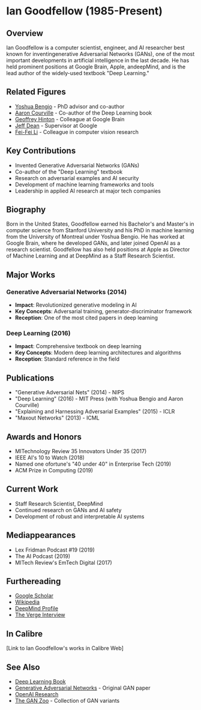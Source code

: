 # Ian Goodfellow (1985-Present)

## Overview
Ian Goodfellow is a computer scientist, engineer, and AI researcher best known for inventingenerative Adversarial Networks (GANs), one of the most important developments in artificial intelligence in the last decade. He has held prominent positions at Google Brain, Apple, andeepMind, and is the lead author of the widely-used textbook "Deep Learning."

## Related Figures
- [Yoshua Bengio](/ai/persons/yoshua_bengio.md) - PhD advisor and co-author
- [Aaron Courville](/ai/persons/aaron_courville.md) - Co-author of the Deep Learning book
- [Geoffrey Hinton](/ai/persons/geoffrey_hinton.md) - Colleague at Google Brain
- [Jeff Dean](/ai/persons/jeff_dean.md) - Supervisor at Google
- [Fei-Fei Li](/ai/persons/fei_fei_li.md) - Colleague in computer vision research

## Key Contributions
- Invented Generative Adversarial Networks (GANs)
- Co-author of the "Deep Learning" textbook
- Research on adversarial examples and AI security
- Development of machine learning frameworks and tools
- Leadership in applied AI research at major tech companies

## Biography
Born in the United States, Goodfellow earned his Bachelor's and Master's in computer science from Stanford University and his PhD in machine learning from the University of Montreal under Yoshua Bengio. He has worked at Google Brain, where he developed GANs, and later joined OpenAI as a research scientist. Goodfellow has also held positions at Apple as Director of Machine Learning and at DeepMind as a Staff Research Scientist.

## Major Works
### Generative Adversarial Networks (2014)
- **Impact**: Revolutionized generative modeling in AI
- **Key Concepts**: Adversarial training, generator-discriminator framework
- **Reception**: One of the most cited papers in deep learning

### Deep Learning (2016)
- **Impact**: Comprehensive textbook on deep learning
- **Key Concepts**: Modern deep learning architectures and algorithms
- **Reception**: Standard reference in the field

## Publications
- "Generative Adversarial Nets" (2014) - NIPS
- "Deep Learning" (2016) - MIT Press (with Yoshua Bengio and Aaron Courville)
- "Explaining and Harnessing Adversarial Examples" (2015) - ICLR
- "Maxout Networks" (2013) - ICML

## Awards and Honors
- MITechnology Review 35 Innovators Under 35 (2017)
- IEEE AI's 10 to Watch (2018)
- Named one ofortune's "40 under 40" in Enterprise Tech (2019)
- ACM Prize in Computing (2019)

## Current Work
- Staff Research Scientist, DeepMind
- Continued research on GANs and AI safety
- Development of robust and interpretable AI systems

## Mediappearances
- Lex Fridman Podcast #19 (2019)
- The AI Podcast (2019)
- MITech Review's EmTech Digital (2017)

## Furthereading
- [Google Scholar](https://scholar.google.com/citations?user=iYN86KEAAAAJ)
- [Wikipedia](https://en.wikipedia.org/wiki/Ian_Goodfellow)
- [DeepMind Profile](https://www.deepmind.com/our-people/ian-goodfellow)
- [The Verge Interview](https://www.theverge.com/2017/4/11/15259400/ai-generative-adversarial-networks-created-multimedia-tutorial-ian-goodfellow)

## In Calibre
[Link to Ian Goodfellow's works in Calibre Web]

## See Also
- [Deep Learning Book](https://www.deeplearningbook.org/)
- [Generative Adversarial Networks](https://arxiv.org/abs/1406.2661) - Original GAN paper
- [OpenAI Research](https://openai.com/research/)
- [The GAN Zoo](https://github.com/hindupuravinash/the-gan-zoo) - Collection of GAN variants

